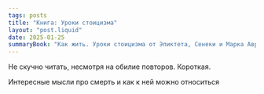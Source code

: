 ```yaml
---
tags: posts
title: "Книга: Уроки стоицизма"
layout: "post.liquid"
date: 2025-01-25
summaryBook: "Как жить. Уроки стоицизма от Эпиктета, Сенеки и Марка Аврелия"
---
```


Не скучно читать, несмотря на обилие повторов. Короткая.

Интересные мысли про смерть и как к ней можно относиться

